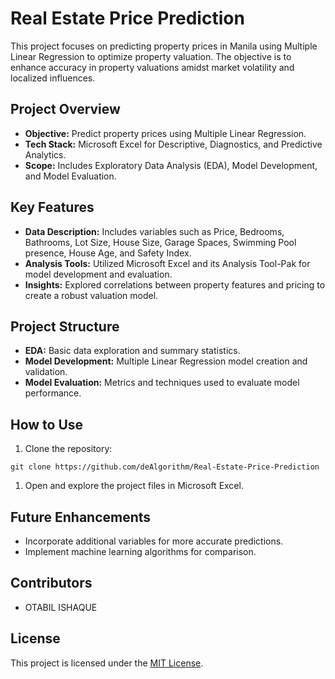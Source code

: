 # Real Estate Price Prediction

This project focuses on predicting property prices in Manila using Multiple Linear Regression to optimize property valuation. The objective is to enhance accuracy in property valuations amidst market volatility and localized influences.

## Project Overview

- **Objective:** Predict property prices using Multiple Linear Regression.
- **Tech Stack:** Microsoft Excel for Descriptive, Diagnostics, and Predictive Analytics.
- **Scope:** Includes Exploratory Data Analysis (EDA), Model Development, and Model Evaluation.

## Key Features

- **Data Description:** Includes variables such as Price, Bedrooms, Bathrooms, Lot Size, House Size, Garage Spaces, Swimming Pool presence, House Age, and Safety Index.
- **Analysis Tools:** Utilized Microsoft Excel and its Analysis Tool-Pak for model development and evaluation.
- **Insights:** Explored correlations between property features and pricing to create a robust valuation model.

## Project Structure

- **EDA:** Basic data exploration and summary statistics.
- **Model Development:** Multiple Linear Regression model creation and validation.
- **Model Evaluation:** Metrics and techniques used to evaluate model performance.

## How to Use

1. Clone the repository:
```
git clone https://github.com/deAlgorithm/Real-Estate-Price-Prediction
```
1. Open and explore the project files in Microsoft Excel.

## Future Enhancements

- Incorporate additional variables for more accurate predictions.
- Implement machine learning algorithms for comparison.

## Contributors

- OTABIL ISHAQUE

## License

This project is licensed under the [MIT License](https://github.com/deAlgorithm/Real-Estate-Price-Prediction?tab=MIT-1-ov-file#).
